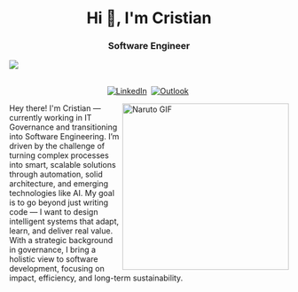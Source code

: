 <h1 align="center">Hi 👋, I'm Cristian</h1>
<h3 align="center">Software Engineer</h3>

![](https://komarev.com/ghpvc/?username=cristian-andriel)

<p align="center">
<br>
<a href="https://www.linkedin.com/in/cristian-andriel/"><img src="https://img.shields.io/badge/linkedin-%230077B5.svg?&style=for-the-badge&logo=linkedin&logoColor=white" alt="LinkedIn" /></a>&nbsp;
<a href="mailto:contato.cristianandriel@gmail.com"><img src="https://img.shields.io/badge/outlook-blue.svg?&style=for-the-badge&logo=Outlook&logoColor=white" alt="Outlook"/></a>&nbsp;
</p>

<img align="right" alt="Naruto GIF" src="https://i.giphy.com/RneIcLEosVuta.webp" width="300" />

Hey there! I'm Cristian — currently working in IT Governance and transitioning into Software Engineering. I’m driven by the challenge of turning complex processes into smart, scalable solutions through automation, solid architecture, and emerging technologies like AI.
My goal is to go beyond just writing code — I want to design intelligent systems that adapt, learn, and deliver real value. With a strategic background in governance, I bring a holistic view to software development, focusing on impact, efficiency, and long-term sustainability.
